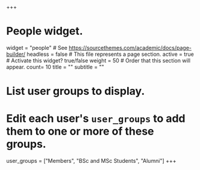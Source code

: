 +++
# People widget.
widget = "people"  # See https://sourcethemes.com/academic/docs/page-builder/
headless = false  # This file represents a page section.
active = true  # Activate this widget? true/false
weight = 50  # Order that this section will appear.
count= 10
title = ""
subtitle = ""

# List user groups to display.
#   Edit each user's `user_groups` to add them to one or more of these groups.
user_groups = ["Members", "BSc and MSc Students", "Alumni"]
+++
